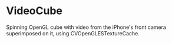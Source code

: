VideoCube
=========

Spinning OpenGL cube with video from the iPhone's front camera superimposed on it, using CVOpenGLESTextureCache.
